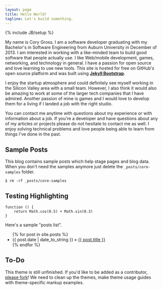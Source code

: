 ```yaml
---
layout: page
title: Hello World!
tagline: Let's build something.
---
```

{% include JB/setup %}

My name is Cory Gross. I am a software developer graduating with my Bachelor's in Software Engineering from Auburn University in December of 2013. I am interested in working with a like-minded team to build good software that people actually use. I like Web/mobile development, games, networking, and technology in general. I have a passion for open source and love learning to use new tools. This site is hosted for free on GitHub's open source platform and was built using [**Jekyll Bootstrap**][1].
 
I enjoy the startup atmosphere and could definitely see myself working in the Silicon Valley area with a small team. However, I also think it would also be amazing to work at some of the larger tech companies that I have admired. Another passion of mine is games and I would love to develop them for a living if I landed a job with the right studio.

You can contact me anytime with questions about my experience or with information about a job. If you're a developer and have questions about any of my articles or projects please do not hesitate to contact me as well. I enjoy solving technical problems and love people being able to learn from things I've done in the past.
    
## Sample Posts

This blog contains sample posts which help stage pages and blog data. When you don't need the samples anymore just delete the `_posts/core-samples` folder.

    $ rm -rf _posts/core-samples


## Testing Highlighting

	function () {
		return Math.cos(0.5) + Math.sin(0.3)
	}


Here's a sample "posts list".

<ul class="posts">
  {% for post in site.posts %}
    <li><span>{{ post.date | date_to_string }}</span> &raquo; <a href="{{ BASE_PATH }}{{ post.url }}">{{ post.title }}</a></li>
  {% endfor %}
</ul>

## To-Do

This theme is still unfinished. If you'd like to be added as a contributor, [please fork](http://github.com/plusjade/jekyll-bootstrap)! We need to clean up the themes, make theme usage guides with theme-specific markup examples.

[1]: http://github.com/plusjade/jekyll-bootstrap
